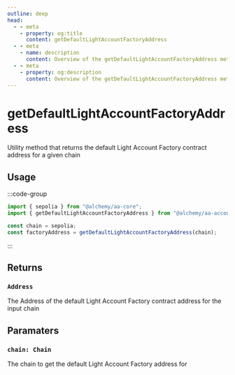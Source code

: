 ```yaml
---
outline: deep
head:
  - - meta
    - property: og:title
      content: getDefaultLightAccountFactoryAddress
  - - meta
    - name: description
      content: Overview of the getDefaultLightAccountFactoryAddress method in aa-accounts utils
  - - meta
    - property: og:description
      content: Overview of the getDefaultLightAccountFactoryAddress method in aa-accounts utils
---
```


# getDefaultLightAccountFactoryAddress

Utility method that returns the default Light Account Factory contract address for a given chain

## Usage

:::code-group

```ts [example.ts]
import { sepolia } from "@alchemy/aa-core";
import { getDefaultLightAccountFactoryAddress } from "@alchemy/aa-accounts";

const chain = sepolia;
const factoryAddress = getDefaultLightAccountFactoryAddress(chain);
```

:::

## Returns

### `Address`

The Address of the default Light Account Factory contract address for the input chain

## Paramaters

### `chain: Chain`

The chain to get the default Light Account Factory address for

